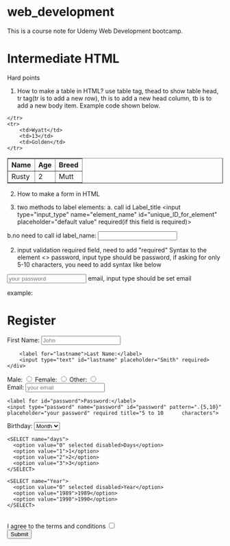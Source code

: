 # web_development
This is a course note for Udemy Web Development bootcamp. 


# Intermediate HTML
Hard points
1. How to make a table in HTML?
use table tag, thead to show table head, tr tag(tr is to add a new row), th is to add a new head column, tb is to add a new body item. Example code shown below. 

<table border="1">
<thead> <!-- in HTML5 -->
	<tr>
		<th>Name</th>
		<th>Age</th>
		<th>Breed</th>
	</tr>
</thead>

<tbody>
	<tr>
		<td>Rusty</td>
		<td>2</td>
		<td>Mutt</td>

	</tr>
	<tr>
		<td>Wyatt</td>
		<td>13</td>
		<td>Golden</td>
	</tr>
</tbody>
</table>


2. How to make a form in HTML

1. two methods to label elements:
 a. call id 
 <label for="id">Label_title</label>
 <input type="input_type" name="element_name" id="unique_ID_for_element" placeholder="default value" required(if this field is required)>
 
 b.no need to call id 
 <label>
  label_name:
    <input type="" name="" value="">
  </label>
 
2. input validation 
  required field, need to add "required" Syntax to the element <>
  password, input type should be password, if asking for only 5-10 characters, you need to add syntax like below
  <input type="password" name="password" id="password" pattern=".{5,10}" placeholder="your password"  title="5 to 10 characters">
  email, input type should be set email
 
example:

<!DOCTYPE html>
<html>
<head>
	<title>register form</title>
</head>
<body>

<h1>Register</h1>

<form>
	<div>
		<label for="firstname">First Name:</label>	
		<input type="text" name="first_name" id="firstname" placeholder="John" required>

		<label for="lastname">Last Name:</label>
		<input type="text" id="lastname" placeholder="Smith" required>
	</div>
  
  <div>
    <label for="male">Male:</label>
    <input type="radio" id="male" name="gender" value="male">
    <label for="female">Female:</label>
    <input type="radio" id="female" name="gender" value="female">
    <label for="other">Other:</label>
    <input type="radio" id="other" name="gender" value="other">
  </div>

  <div>
    <label for id="email">Email:</label>
    <input type="Email" id="email" required placeholder="your email">

    <label for id="password">Password:</label>
    <input type="password" name="password" id="password" pattern=".{5,10}" placeholder="your password" required title="5 to 10      characters">
  </div>
  
<div>
   <label>Birthday:
    <SELECT name="month">
      <option value="0" selected disabled>Month</option>
      <option value="1">1</option>
      <option value="2">2</option>
    </SELECT>

    <SELECT name="days">
      <option value="0" selected disabled>Days</option>
      <option value="1">1</option>
      <option value="2">2</option>
      <option value="3">3</option>
    </SELECT>

    <SELECT name="Year">
      <option value="0" selected disabled>Year</option>
      <option value="1989">1989</option>
      <option value="1990">1990</option>
    </SELECT>
  </label>
</div>

<br>
<label for="box">I agree to the terms and conditions</label>
<input type="checkbox" name="checkbox" id="box">

<div>
<button>Submit</button>
</div>

</form>
</body>
</html>

